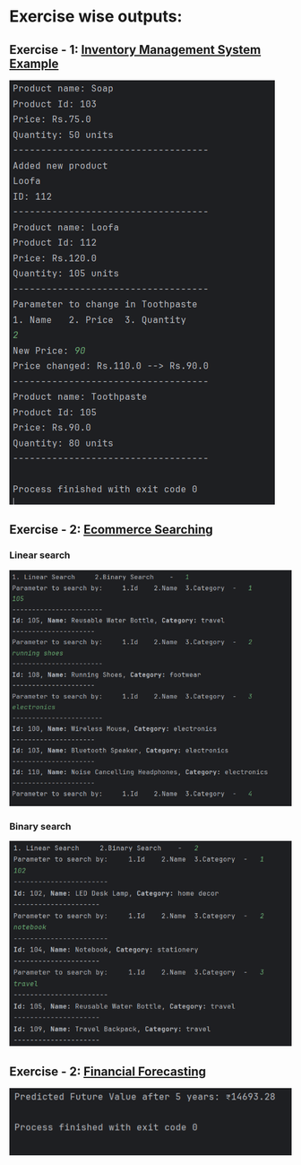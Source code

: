 # Exercise wise outputs:

## Exercise - 1: <ins> Inventory Management System Example </ins>
![img-1.png](..%2Fimages%2Fouput-images%2Fweek1-dsa%2Fimg-1.png)
## Exercise - 2: <ins> Ecommerce Searching </ins>
### Linear search
![img-2.png](..%2Fimages%2Fouput-images%2Fweek1-dsa%2Fimg-2.png)
### Binary search
![img.png](../images/ouput-images/week1-dsa/img.png)

## Exercise - 2: <ins> Financial Forecasting </ins>
![img-3.png](../images/ouput-images/week1-dsa/img-3.png)